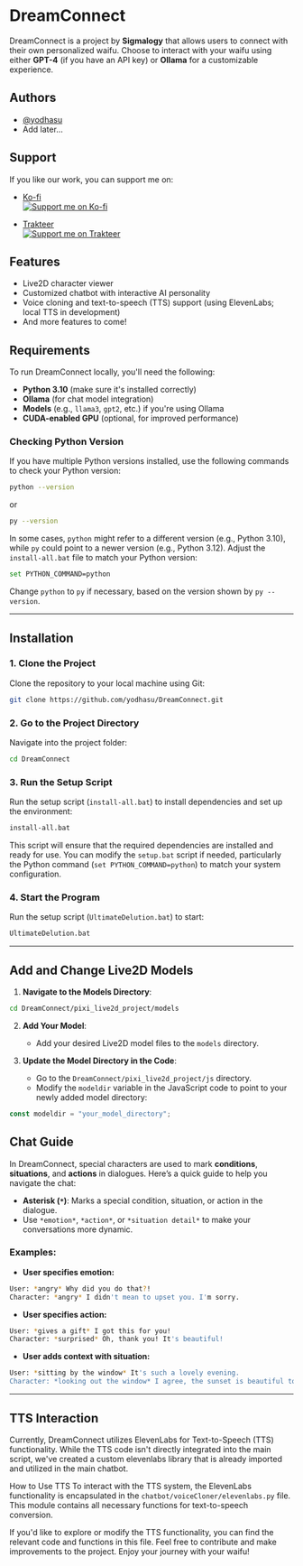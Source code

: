 
# DreamConnect

DreamConnect is a project by **Sigmalogy** that allows users to connect with their own personalized waifu. Choose to interact with your waifu using either **GPT-4** (if you have an API key) or **Ollama** for a customizable experience.

## Authors

- [@yodhasu](https://github.com/yodhasu)
- Add later...

## Support

If you like our work, you can support me on:

- [Ko-fi](https://ko-fi.com/yodhasu56714)  
  [![Support me on Ko-fi](https://ko-fi.com/img/githubbutton_sm.svg)](https://ko-fi.com/yodhasu56714)

- [Trakteer](https://trakteer.id/sigmalogy/tip)  
  [![Support me on Trakteer](https://trakteer.id/images/donate-button.svg)](https://trakteer.id/sigmalogy/tip)

## Features

- Live2D character viewer
- Customized chatbot with interactive AI personality
- Voice cloning and text-to-speech (TTS) support (using ElevenLabs; local TTS in development)
- And more features to come!

## Requirements

To run DreamConnect locally, you'll need the following:

- **Python 3.10** (make sure it's installed correctly)
- **Ollama** (for chat model integration)
- **Models** (e.g., `llama3`, `gpt2`, etc.) if you're using Ollama
- **CUDA-enabled GPU** (optional, for improved performance)
  
### Checking Python Version

If you have multiple Python versions installed, use the following commands to check your Python version:

```bash
python --version
```

or

```bash
py --version
```

In some cases, `python` might refer to a different version (e.g., Python 3.10), while `py` could point to a newer version (e.g., Python 3.12). Adjust the `install-all.bat` file to match your Python version:

```bash
set PYTHON_COMMAND=python
```

Change `python` to `py` if necessary, based on the version shown by `py --version`.

---

## Installation

### 1. Clone the Project

Clone the repository to your local machine using Git:

```bash
git clone https://github.com/yodhasu/DreamConnect.git
```

### 2. Go to the Project Directory

Navigate into the project folder:

```bash
cd DreamConnect
```

### 3. Run the Setup Script

Run the setup script (`install-all.bat`) to install dependencies and set up the environment:

```bash
install-all.bat
```

This script will ensure that the required dependencies are installed and ready for use. You can modify the `setup.bat` script if needed, particularly the Python command (`set PYTHON_COMMAND=python`) to match your system configuration.

### 4. Start the Program

Run the setup script (`UltimateDelution.bat`) to start:

```bash
UltimateDelution.bat
```
---

## Add and Change Live2D Models

1. **Navigate to the Models Directory**:

```bash
cd DreamConnect/pixi_live2d_project/models
```

2. **Add Your Model**:
   - Add your desired Live2D model files to the `models` directory.

3. **Update the Model Directory in the Code**:
   - Go to the `DreamConnect/pixi_live2d_project/js` directory.
   - Modify the `modeldir` variable in the JavaScript code to point to your newly added model directory:

```javascript
const modeldir = "your_model_directory";
```
## Chat Guide

In DreamConnect, special characters are used to mark **conditions**, **situations**, and **actions** in dialogues. Here’s a quick guide to help you navigate the chat:

- **Asterisk (`*`)**: Marks a special condition, situation, or action in the dialogue.
- Use `*emotion*`, `*action*`, or `*situation detail*` to make your conversations more dynamic.

### Examples:

- **User specifies emotion:**

```bash
User: *angry* Why did you do that?!
Character: *angry* I didn't mean to upset you. I'm sorry.
```

- **User specifies action:**

```bash
User: *gives a gift* I got this for you!
Character: *surprised* Oh, thank you! It's beautiful!
```

- **User adds context with situation:**

```bash
User: *sitting by the window* It's such a lovely evening.
Character: *looking out the window* I agree, the sunset is beautiful tonight.
```

---
## TTS Interaction
Currently, DreamConnect utilizes ElevenLabs for Text-to-Speech (TTS) functionality. While the TTS code isn't directly integrated into the main script, we've created a custom elevenlabs library that is already imported and utilized in the main chatbot.

How to Use TTS
To interact with the TTS system, the ElevenLabs functionality is encapsulated in the `chatbot/voiceCloner/elevenlabs.py` file. This module contains all necessary functions for text-to-speech conversion.

If you'd like to explore or modify the TTS functionality, you can find the relevant code and functions in this file.
Feel free to contribute and make improvements to the project. Enjoy your journey with your waifu!
